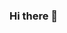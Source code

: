 ### Hi there 👋
<!--[![Readme Quotes](https://quotes-github-readme.vercel.app/api?type=horizontal&theme=light)](https://github.com/piyushsuthar/github-readme-quotes)

**kashtiyash/kashtiyash** is a ✨ _special_ ✨ repository because its `README.md` (this file) appears on your GitHub profile.

Here are some ideas to get you started:

- 🔭 I’m currently working on ...
- 🌱 I’m currently learning ...
- 👯 I’m looking to collaborate on ...
- 🤔 I’m looking for help with ...
- 💬 Ask me about ...
- 📫 How to reach me: ...
- 😄 Pronouns: ...
- ⚡ Fun fact: ...
-->
